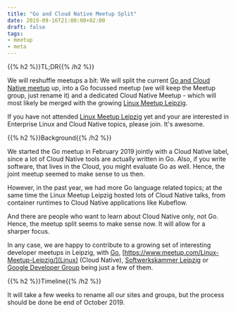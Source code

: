 ```yaml
---
title: "Go and Cloud Native Meetup Split"
date: 2019-09-16T21:00:00+02:00
draft: false
tags:
- meetup
- meta
---
```


{{% h2 %}}TL;DR{{% /h2 %}}

We will reshuffle meetups a bit: We will split the current [Go and Cloud Native
meetup](https://www.meetup.com/Leipzig-Golang-and-Cloud/) up, into a Go
focussed meetup (we will keep the Meetup group, just rename it) and a dedicated
Cloud Native Meetup - which will most likely be merged with the growing
[Linux Meetup Leipzig](https://www.meetup.com/Linux-Meetup-Leipzig/).

If you have not attended [Linux Meetup
Leipzig](https://www.meetup.com/Linux-Meetup-Leipzig/) yet and your are
interested in Enterprise Linux and Cloud Native topics, please join. It's
awesome.

{{% h2 %}}Background{{% /h2 %}}

We started the Go meetup in February 2019 jointly with a Cloud Native label,
since a lot of Cloud Native tools are actually written in Go. Also, if you
write software, that lives in the Cloud, you might evaluate Go as well.  Hence,
the joint meetup seemed to make sense to us then.

However, in the past year, we had more Go language related topics; at the same
time the Linux Meetup Leipzig hosted lots of Cloud Native talks, from container
runtimes to Cloud Native applications like Kubeflow.

And there are people who want to learn about Cloud Native only, not Go. Hence,
the meetup split seems to make sense now. It will allow for a sharper focus.

In any case, we are happy to contribute to a growing set of interesting
developer meetups in Leipzig, with
[Go](https://www.meetup.com/Leipzig-Golang-and-Cloud/),
[https://www.meetup.com/Linux-Meetup-Leipzig/](Linux) (Cloud Native),
[Softwerkskammer Leipzig](https://www.meetup.com/Softwerkskammer-Leipzig/) or
[Google Developer Group](https://www.meetup.com/GDG-Leipzig/) being just a few
of them.

{{% h2 %}}Timeline{{% /h2 %}}

It will take a few weeks to rename all our sites and groups, but the process
should be done be end of October 2019.
